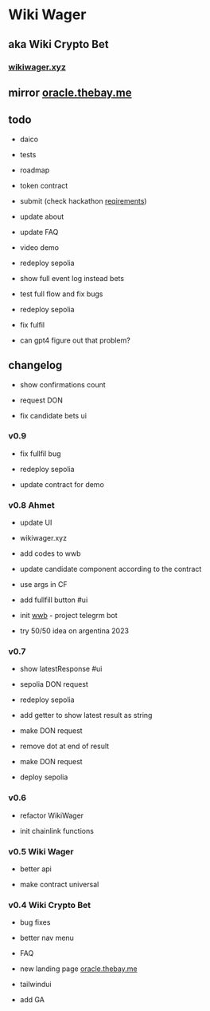 # Wiki Wager

## aka Wiki Crypto Bet

### [wikiwager.xyz](https://wikiwager.xyz)

## mirror [oracle.thebay.me](https://oracle.thebay.me)

## todo

- daico

- tests

- roadmap

- token contract

- submit (check hackathon [reqirements](https://github.com/SxT-Community/chainlink-hackathon))

- update about

- update FAQ

- video demo

- redeploy sepolia

- show full event log instead bets

- test full flow and fix bugs

- redeploy sepolia

- fix fulfil

- can gpt4 figure out that problem?

## changelog

- show confirmations count

- request DON

- fix candidate bets ui

### v0.9

- fix fullfil bug

- redeploy sepolia

- update contract for demo

### v0.8 Ahmet

- update UI

- wikiwager.xyz

- add codes to wwb

- update candidate component according to the contract

- use args in CF

- add fullfill button #ui

- init [wwb](https://t.me/wikiwagerbot) - project telegrm bot

- try 50/50 idea on argentina 2023

### v0.7

- show latestResponse #ui

- sepolia DON request

- redeploy sepolia

- add getter to show latest result as string

- make DON request

- remove dot at end of result

- make DON request

- deploy sepolia

### v0.6

- refactor WikiWager

- init chainlink functions

### v0.5 Wiki Wager

- better api

- make contract universal

### v0.4 Wiki Crypto Bet

- bug fixes

- better nav menu

- FAQ

- new landing page [oracle.thebay.me](https://oracle.thebay.me)

- tailwindui

- add GA
